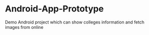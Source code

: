 # Android-App-Prototype

Demo Android project which can show colleges information and fetch images from online
